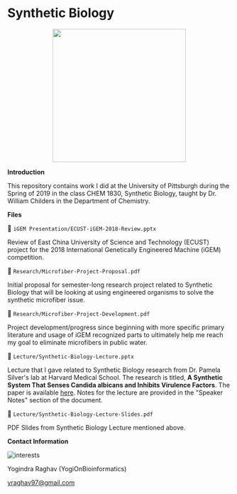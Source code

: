 # Synthetic Biology 

<p align = 'center'> 
    <img height = 300 width = 300 src = "https://geneticliteracyproject.org/wp-content/uploads/2017/11/O3-1-colors.jpeg">
</p>

**Introduction** 

This repository contains work I did at the University of Pittsburgh during the Spring of 2019 in the class CHEM 1830, Synthetic Biology, taught by Dr. William Childers in the Department of Chemistry. 

**Files** 

📜 `iGEM Presentation/ECUST-iGEM-2018-Review.pptx` 

Review of East China University of Science and Technology (ECUST) project for the 2018 International Genetically Engineered Machine (iGEM) competition. 

📜 `Research/Microfiber-Project-Proposal.pdf` 

Initial proposal for semester-long research project related to Synthetic Biology that will be looking at using engineered organisms to solve the synthetic microfiber issue.   

📜 `Research/Microfiber-Project-Development.pdf`

Project development/progress since beginning with more specific primary literature and usage of iGEM recognized parts to ultimately help me reach my goal to eliminate microfibers in public water.  

📜 `Lecture/Synthetic-Biology-Lecture.pptx`

Lecture that I gave related to Synthetic Biology research from Dr. Pamela Silver's lab at Harvard Medical School. The research is titled, **A Synthetic System That Senses Candida albicans and Inhibits Virulence Factors**. The paper is available [here](https://pubs.acs.org/doi/10.1021/acssynbio.8b00457). Notes for the lecture are provided in the "Speaker Notes" section of the document. 

📜 `Lecture/Synthetic-Biology-Lecture-Slides.pdf`

PDF Slides from Synthetic Biology Lecture mentioned above. 

**Contact Information** 

![interests](https://avatars1.githubusercontent.com/u/38919947?s=400&u=49ab1365a14fac78a91e425efd583f7a2bcb3e25&v=4)

Yogindra Raghav (YogiOnBioinformatics) 

yraghav97@gmail.com
